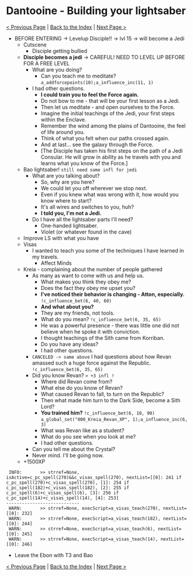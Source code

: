 # Dantooine - Building your lightsaber

[< Previous Page](./04_Dantooine.md) |
[Back to the Index](../index.md) |
[Next Page >](./06_Dantooine.md)


- BEFORE ENTERING -> Levelup Disciple!! -> lvl 15 -> will become a Jedi
  - Cutscene
    - Disciple getting bullied
  - **Disciple becomes a jedi** -> CAREFUL! NEED TO LEVEL UP BEFORE FOR A FREE LEVEL
    - What are you doing?
      - Can you teach me to meditate? `a_addforcepoints(10);a_influence_inc(11, 1)`
    - I had other questions.
      - **I could train you to feel the Force again.**
      - Do not bow to me - that will be your first lesson as a Jedi.
      - Then let us meditate - and open ourselves to the Force.
      - Imagine the initial teachings of the Jedi, your first steps within the Enclave.
      - Remember the wind among the plains of Dantooine, the feel of life around you.
      - Think of what you felt when our paths crossed again.
      - And at last... see the galaxy through the Force.
      - [The Disciple has taken his first steps on the path of a Jedi Consular. He will grow in ability as he travels with you and learns what you know of the Force.]
  - Bao lightsaber! `still need some infl for jedi`
    - What are you talking about?
      - So, why are you here?
      - We could let you off wherever we stop next.
      - Even if you knew what was wrong with it, how would you know where to start?
      - It's all wires and switches to you, huh?
      - **I told you, I'm not a Jedi.**
    - Do I have all the lightsaber parts I'll need?
      - One-handed lightsaber.
      - Violet (or whatever found in the cave)
  - Improve LS with what you have
  - Visas
     - I wanted to teach you some of the techniques I have learned in my travels.
       - Affect Minds
  - Kreia - complaining about the number of people gathered
    - As many as want to come with us and help us.
      - What makes you think they obey me?
      - Does the fact they obey me upset you?
      - **I've noticed their behavior is changing - Atton, especially.** `!c_influence_bet(6, 40, 60)`
      - **And what about you?**
      - They are my friends, not tools.
      - What do you mean? `!c_influence_bet(6, 35, 65)`
      - He was a powerful presence - there was little one did not believe when he spoke it with conviction.
      - I thought teachings of the Sith came from Korriban.
      - Do you have any ideas?
      - I had other questions.
    - `CANCELED -> same above` I had questions about how Revan amassed such a huge force against the Republic. `!c_influence_bet(6, 35, 65)` 
    - Did you know Revan? `> +3 infl !`
      - Where did Revan come from?
      - What else do you know of Revan?
      - What caused Revan to fall, to turn on the Republic?
      - Then what made him turn to the Dark Side, become a Sith Lord?
      - **You trained him?** `!c_influence_bet(6, 10, 90)` `a_global_set("000_Kreia_Revan_XP", 1);a_influence_inc(6, 3)`
      - What was Revan like as a student?
      - What do you see when you look at me?
      - I had other questions.
    - Can you tell me about the <FullName> Crystal?
    - Never mind. I'll be going now.
  - +1500XP
```
 INFO:       >> strref=None, isActive=c_pc_spell(270)&&c_visas_spell(270), nextList=[[0]: 241 if c_pc_spell(270)+c_visas_spell(270), [1]: 254 if c_pc_spell(182)+c_visas_spell(182), [2]: 255 if c_pc_spell(6)+c_visas_spell(6), [3]: 256 if c_pc_spell(14)+c_visas_spell(14), [4]: 253]
----------------------------
 WARN:       >> strref=None, execScript=a_visas_teach(270), nextList=[[0]: 232]
 WARN:       >> strref=None, execScript=a_visas_teach(182), nextList=[[0]: 244]
 WARN:       >> strref=None, execScript=a_visas_teach(6), nextList=[[0]: 245]
 WARN:       >> strref=None, execScript=a_visas_teach(14), nextList=[[0]: 246]
```
- Leave the Ebon with T3 and Bao


[< Previous Page](./04_Dantooine.md) |
[Back to the Index](../index.md) |
[Next Page >](./06_Dantooine.md)